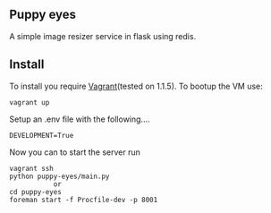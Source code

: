 Puppy eyes
----------

A simple image resizer service in flask using redis.

Install
-------

To install you require [Vagrant](http://downloads.vagrantup.com/tags/v1.1.5)(tested on 1.1.5).
To bootup the VM use:

    vagrant up

Setup an .env file with the following....

    DEVELOPMENT=True

Now you can to start the server run

    vagrant ssh
    python puppy-eyes/main.py
               or
    cd puppy-eyes
    foreman start -f Procfile-dev -p 8001


